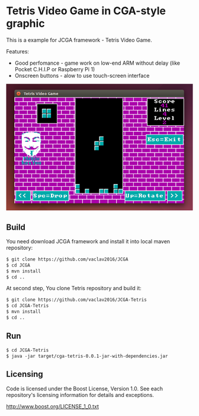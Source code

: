 # Tetris Video Game in CGA-style graphic

This is a example for JCGA framework - Tetris Video Game.

Features:

* Good perfomance - game work on low-end ARM without delay (like Pocket C.H.I.P or Raspberry Pi 1)
* Onscreen buttons - alow to use touch-screen interface

![Tetris Video Game](screenshot-tetris.png)

## Build

You need download JCGA framework and install it into local maven repository:

    $ git clone https://github.com/vaclav2016/JCGA
    $ cd JCGA
    $ mvn install
    $ cd ..

At second step, You clone Tetris repository and build it:

    $ git clone https://github.com/vaclav2016/JCGA-Tetris
    $ cd JCGA-Tetris
    $ mvn install
    $ cd ..

## Run

    $ cd JCGA-Tetris
    $ java -jar target/cga-tetris-0.0.1-jar-with-dependencies.jar

## Licensing

Code is licensed under the Boost License, Version 1.0. See each
repository's licensing information for details and exceptions.

http://www.boost.org/LICENSE_1_0.txt
